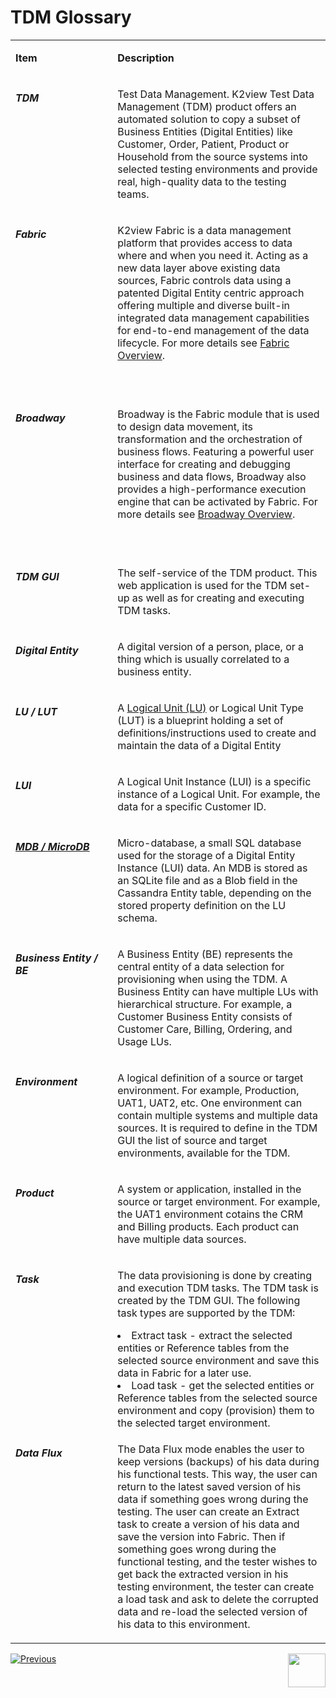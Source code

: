 # TDM Glossary



<table width="900 pxl">
<tbody>
<tr>
<td valign="top" width="250 pxl">
<p><strong>Item</strong></p>
</td>
<td valign="top" width="650 pxl">
<p><strong>Description</strong></p>
</td>
</tr>
<tr>
<td valign="top" width="250 px">
<p><h5>TDM</p>
</td>
<td valign="top" width="650 pxl">
<p>Test Data Management. K2view Test Data Management (TDM) product offers an automated solution to copy a subset of Business Entities (Digital Entities) like Customer, Order, Patient, Product or Household from the source systems into selected testing environments and provide real, high-quality data to the testing teams.</p>
</td>
</tr>
<tr>
<td valign="top" width="250 pxl">
<p><h5>Fabric</p>
</td>
<td valign="top" width="650 pxl">
    <p>K2view Fabric is a data management platform that provides access to data where and when you need it. Acting as a new data layer above existing data sources, Fabric controls data using a patented Digital Entity centric approach offering multiple and diverse built-in integrated data management capabilities for end-to-end management of the data lifecycle. For more details see <a href="/articles/01_fabric_overview/01_what%20is%20fabric.md">Fabric Overview</a>.</p>
<p>&nbsp;</p>
</td>
</tr>
<tr>
<td valign="top" width="250 pxl">
<p><h5>Broadway</p>
</td>
<td valign="top" width="650 pxl">
    <p>Broadway is the Fabric module that is used to design data movement, its transformation and the orchestration of business flows. Featuring a powerful user interface for creating and debugging business and data flows, Broadway also provides a high-performance execution engine that can be activated by Fabric. For more details see <a href="/articles/19_Broadway/01_broadway_overview.md">Broadway Overview</a>.</p>
<p>&nbsp;</p>
</td>
</tr>    
<tr>
<td valign="top" width="250 pxl">
<p><h5>TDM GUI</p>
</td>
<td valign="top" width="650 pxl">
<p>The self-service of the TDM product. This web application is used for the TDM set-up as well as for creating and executing TDM tasks.</p>
</td>
</tr>
<tr>
<td valign="top" width="250 pxl">
<p><h5>Digital Entity</p>
</td>
<td valign="top" width="650 pxl">
<p>A digital version of a person, place, or a thing which is usually correlated to a business entity.</p>
</td>
</tr>
<tr>
<td valign="top" width="250">
<p><h5>LU / LUT</p>
</td>
<td valign="top" width="650 pxl">
<p>A&nbsp;<a href="/articles/03_logical_units/01_LU_overview.md">Logical Unit (LU)</a> or Logical Unit Type (LUT) is a blueprint holding a set of definitions/instructions used to create and maintain the data of a Digital Entity</p>
</td>
</tr>
<tr>
<td valign="top" width="250 pxl">
<p><h5>LUI</p>
</td>
<td valign="top" width="650 pxl">
<p>A Logical Unit Instance (LUI) is a specific instance of a Logical Unit. For example, the data for a specific Customer ID.</p>
</td>
</tr>
<tr>
<td valign="top" width="250 pxl">
<p><h5><a href="/articles/02_fabric_architecture/01_fabric_architecture_overview.md#21-fabric-storage">MDB / MicroDB</a></p>
</td>
<td valign="top" width="650 pxl">
<p>Micro-database, a small SQL database used for the storage of a Digital Entity Instance (LUI) data. An MDB is stored as an SQLite file and as a Blob field in the Cassandra Entity table, depending on the stored property definition on the LU schema.</p>
</td>
</tr>
<tr>
<td valign="top" width="250 pxl">
<p><h5>Business Entity / BE</p>
</td>
<td valign="top" width="650 pxl">
<p>A Business Entity (BE) represents the central entity of a data selection for provisioning when using the TDM. A Business Entity can have multiple LUs with hierarchical structure. For example, a Customer Business Entity consists of Customer Care, Billing, Ordering, and Usage LUs.</p>
</td>
</tr>
<tr>
<td valign="top" width="250 pxl">
<p><h5>Environment</p>
</td>
<td valign="top" width="650 pxl">
<p>A logical definition of a source or target environment. For example, Production, UAT1, UAT2, etc. One environment can contain multiple systems and multiple data sources. It is required to define in the TDM GUI the list of source and target environments, available for the TDM.</p>
</td>
</tr>
<tr>
<td valign="top" width="250 pxl">
<p><h5>Product</p>
</td>
<td valign="top" width="650 pxl">
<p>A system or application, installed in the source or target environment. For example, the UAT1 environment cotains the CRM and Billing products. Each product can have multiple data sources.</p>
</td>
</tr>
<tr>
<td valign="top" width="250 pxl">
<p><h5>Task</p>
</td>
<td valign="top" width="650 pxl">
<p>The data provisioning is done by creating and execution TDM tasks. The TDM task is created by the TDM GUI. The following task types are supported by the TDM: </p>
    <li>Extract task - extract the selected entities or Reference tables from the selected source environment and save this data in Fabric for a later use. </li>
    <li>Load task - get the selected entities or Reference tables from the selected source environment and copy (provision) them to the selected target environment.</li>
</td>
</tr>
<tr>
<td valign="top" width="250 pxl">
<p><h5>Data Flux</p>
</td>
<td valign="top" width="650 pxl">
<p>The Data Flux mode enables the user to keep versions (backups) of his data during his functional tests. This way, the user can return to the latest saved version of his data if something goes wrong during the testing. The user can create an Extract task to create a version of his data and save the version into Fabric. Then if something goes wrong during the functional testing, and the tester wishes to get back the extracted version in his testing environment, the tester can create a load task and ask to delete the corrupted data and re-load the selected version of his data to this environment.</p>
</td>
</tr>
</tbody>
</table>


 [![Previous](/articles/images/Previous.png)](01_tdm_overview.md)[<img align="right" width="60" height="54" src="/articles/images/Next.png">](03_business_entity_overview.md)
